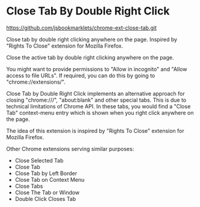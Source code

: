 Close Tab By Double Right Click
===============================
https://github.com/jsbookmarklets/chrome-ext-close-tab.git
 
Close tab by double right clicking anywhere on the page. Inspired by "Rights To Close" extension for Mozilla Firefox.

Close the active tab by double right clicking anywhere on the page.

You might want to provide permissions to "Allow in incognito" and "Allow access to file URLs". If required, you can do this by going to "chrome://extensions/".

Close Tab by Double Right Click implements an alternative approach for closing "chrome:///", "about:blank" and other special tabs. This is due to technical limitations of Chrome API. In these tabs, you would find a "Close Tab" context-menu entry which is shown when you right click anywhere on the page.

The idea of this extension is inspired by "Rights To Close" extension for Mozilla Firefox.

Other Chrome extensions serving similar purposes:
  - Close Selected Tab
  - Close Tab
  - Close Tab by Left Border
  - Close Tab on Context Menu
  - Close Tabs
  - Close The Tab or Window
  - Double Click Closes Tab
